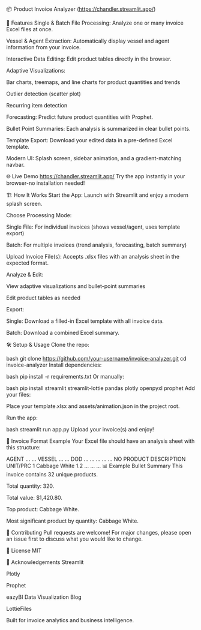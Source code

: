 📦 Product Invoice Analyzer
(https://chandler.streamlit.app/)

🚀 Features
Single & Batch File Processing: Analyze one or many invoice Excel files at once.

Vessel & Agent Extraction: Automatically display vessel and agent information from your invoice.

Interactive Data Editing: Edit product tables directly in the browser.

Adaptive Visualizations:

Bar charts, treemaps, and line charts for product quantities and trends

Outlier detection (scatter plot)

Recurring item detection

Forecasting: Predict future product quantities with Prophet.

Bullet Point Summaries: Each analysis is summarized in clear bullet points.

Template Export: Download your edited data in a pre-defined Excel template.

Modern UI: Splash screen, sidebar animation, and a gradient-matching navbar.

🌐 Live Demo
https://chandler.streamlit.app/
Try the app instantly in your browser-no installation needed!

🏗️ How It Works
Start the App:
Launch with Streamlit and enjoy a modern splash screen.

Choose Processing Mode:

Single File: For individual invoices (shows vessel/agent, uses template export)

Batch: For multiple invoices (trend analysis, forecasting, batch summary)

Upload Invoice File(s):
Accepts .xlsx files with an analysis sheet in the expected format.

Analyze & Edit:

View adaptive visualizations and bullet-point summaries

Edit product tables as needed

Export:

Single: Download a filled-in Excel template with all invoice data.

Batch: Download a combined Excel summary.

🛠️ Setup & Usage
Clone the repo:

bash
git clone https://github.com/your-username/invoice-analyzer.git
cd invoice-analyzer
Install dependencies:

bash
pip install -r requirements.txt
Or manually:

bash
pip install streamlit streamlit-lottie pandas plotly openpyxl prophet
Add your files:

Place your template.xlsx and assets/animation.json in the project root.

Run the app:

bash
streamlit run app.py
Upload your invoice(s) and enjoy!

📝 Invoice Format Example
Your Excel file should have an analysis sheet with this structure:

AGENT	...	...
VESSEL	...	...
DOD	...	...
...	...	...
NO	PRODUCT DESCRIPTION	UNIT/PRC
1	Cabbage White	1.2
...	...	...
📊 Example Bullet Summary
This invoice contains 32 unique products.

Total quantity: 320.

Total value: $1,420.80.

Top product: Cabbage White.

Most significant product by quantity: Cabbage White.


🤝 Contributing
Pull requests are welcome! For major changes, please open an issue first to discuss what you would like to change.

📄 License
MIT

🙏 Acknowledgements
Streamlit

Plotly

Prophet

eazyBI Data Visualization Blog

LottieFiles

Built for invoice analytics and business intelligence.

